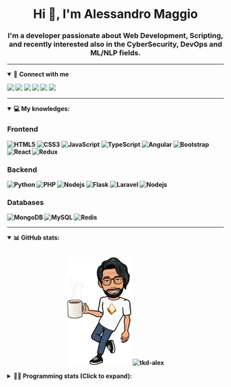 <h1 align="center">Hi 👋, I'm Alessandro Maggio</h1>
<h3 align="center">I'm a developer passionate about Web Development, Scripting, and recently interested also in the CyberSecurity, DevOps and ML/NLP fields.</h3>

____

<details open>
<summary>🤝 <b>Connect with me<b></summary>

<p align = "center">

[<img src="https://img.shields.io/badge/twitter-1DA1F2.svg?&style=for-the-badge&logo=twitter&logoColor=white" />](https://twitter.com/TkdAxel)
[<img src ="https://img.shields.io/badge/portfolio-web-%23.svg?&style=for-the-badge&logo=&logoColor=white%22">](https://alessandromaggio.it/)
[<img src ="https://img.shields.io/badge/Telegram-1ca0f1.svg?&style=for-the-badge&logo=Telegram&logoColor=white%22&link=https://t.me/TkdAlex">](https://t.me/TkdAlex/)
[<img src="https://img.shields.io/badge/gmail-c14438.svg?&style=for-the-badge&logo=Gmail&logoColor=white&link=mailto:alex.tkd.alex@gmail.com"/>](mailto:alex.tkd.alex@gmail.com)
[<img src="https://img.shields.io/badge/linkedin-0077B5.svg?&style=for-the-badge&logo=linkedin&logoColor=white" />](https://www.linkedin.com/in/aalessandromaggio/)
[<img src = "https://img.shields.io/badge/instagram-E4405F.svg?&style=for-the-badge&logo=instagram&logoColor=white">](https://www.instagram.com/tkd_alex/)
<!--- [![Visits Badge](https://badges.pufler.dev/visits/tkd-alex/tkd-alex?style=for-the-badge&color=blue)](https://github.com/tkd-alex/tkd-alex) -->

</p>

</details>

---

<details open>
<summary>💻 <b>My knowledges</b>: </summary>

### Frontend
![HTML5](https://img.shields.io/badge/-HTML5-E34F26.svg?style=for-the-badge&logo=html5&logoColor=ffffff)
![CSS3](https://img.shields.io/badge/-CSS3-1572B6.svg?style=for-the-badge&logo=css3)
![JavaScript](https://img.shields.io/badge/-JavaScript-282C34?style=for-the-badge&logo=javascript)
![TypeScript](https://img.shields.io/badge/-TypeScript-007ACC?style=for-the-badge&logo=typescript)
![Angular](https://img.shields.io/badge/-Angular-DD0031?style=for-the-badge&logo=angular)
![Bootstrap](https://img.shields.io/badge/-Bootstrap-563D7C.svg?style=for-the-badge&logo=bootstrap)
![React](https://img.shields.io/badge/-React-282C34.svg?style=for-the-badge&logo=react&logoColor=ffffff)
![Redux](https://img.shields.io/badge/-Redux-764ABC.svg?style=for-the-badge&logo=redux)

### Backend
![Python](https://img.shields.io/badge/-Python-3776AB.svg?style=for-the-badge&logo=Python&logoColor=ffffff)
![PHP](https://img.shields.io/badge/-PHP-777BB4.svg?style=for-the-badge&logo=PHP&logoColor=ffffff)
![Nodejs](https://img.shields.io/badge/-Bash-4EAA25.svg?style=for-the-badge&logo=gnu-bash&logoColor=ffffff)
![Flask](https://img.shields.io/badge/-Flask-282C34.svg?style=for-the-badge&logo=flask)
![Laravel](https://img.shields.io/badge/-Laravel-FF2D20.svg?style=for-the-badge&logo=laravel&logoColor=ffffff)
![Nodejs](https://img.shields.io/badge/-Nodejs-339933.svg?style=for-the-badge&logo=Node.js&logoColor=ffffff)

### Databases
![MongoDB](https://img.shields.io/badge/-MongoDB-47A248?style=for-the-badge&logo=mongodb&logoColor=ffffff)
![MySQL](https://img.shields.io/badge/-MySQL-4479A1?style=for-the-badge&logo=mysql&logoColor=ffffff)
![Redis](https://img.shields.io/badge/-Redis-DC382D?style=for-the-badge&logo=Redis&logoColor=ffffff)

</details>

---

<details open>
 <summary>📊 <b>GitHub stats</b>: </summary>

<br>

<p align = "center">
    <img src="https://raw.githubusercontent.com/Tkd-Alex/tkd-alex/master/images/321517cd-ff68-41a7-b0d1-e765680568a7-8b6448d9-c944-4146-b633-adbdd25cb471-v1.png" height="250" />
    <img src="https://github-readme-stats.vercel.app/api?username=tkd-alex&show_icons=true&count_private=true&hide_border=true&line_height=25" alt="tkd-alex">
</p>

</design>

<details>
 <summary>👨‍💻 <b>Programming stats (Click to expand)</b>: </summary>
 
<!--START_SECTION:waka-->
![Code Time](http://img.shields.io/badge/Code%20Time-0%20secs-blue)

**I'm an Early 🐤** 

```text
🌞 Morning    282 commits    █████░░░░░░░░░░░░░░░░░░░░   21.79% 
🌆 Daytime    535 commits    ██████████░░░░░░░░░░░░░░░   41.34% 
🌃 Evening    434 commits    ████████░░░░░░░░░░░░░░░░░   33.54% 
🌙 Night      43 commits     ░░░░░░░░░░░░░░░░░░░░░░░░░   3.32%

```
📅 **I'm Most Productive on Wednesday** 

```text
Monday       190 commits    ███░░░░░░░░░░░░░░░░░░░░░░   14.68% 
Tuesday      192 commits    ███░░░░░░░░░░░░░░░░░░░░░░   14.84% 
Wednesday    246 commits    ████░░░░░░░░░░░░░░░░░░░░░   19.01% 
Thursday     216 commits    ████░░░░░░░░░░░░░░░░░░░░░   16.69% 
Friday       202 commits    ████░░░░░░░░░░░░░░░░░░░░░   15.61% 
Saturday     123 commits    ██░░░░░░░░░░░░░░░░░░░░░░░   9.51% 
Sunday       125 commits    ██░░░░░░░░░░░░░░░░░░░░░░░   9.66%

```


📊 **This Week I Spent My Time On** 

```text
⌚︎ Time Zone: Europe/Rome

💬 Programming Languages: 
Kotlin                   7 hrs 51 mins       ███████░░░░░░░░░░░░░░░░░░   31.48% 
Python                   5 hrs 36 mins       █████░░░░░░░░░░░░░░░░░░░░   22.48% 
Bash                     5 hrs 3 mins        █████░░░░░░░░░░░░░░░░░░░░   20.27% 
YAML                     2 hrs 22 mins       ██░░░░░░░░░░░░░░░░░░░░░░░   9.53% 
TypeScript               2 hrs 2 mins        ██░░░░░░░░░░░░░░░░░░░░░░░   8.15%

🔥 Editors: 
VS Code                  13 hrs 32 mins      █████████████░░░░░░░░░░░░   54.23% 
Android Studio           7 hrs 56 mins       ████████░░░░░░░░░░░░░░░░░   31.77% 
Sublime Text             3 hrs 29 mins       ███░░░░░░░░░░░░░░░░░░░░░░   14.0%

💻 Operating System: 
Linux                    17 hrs 2 mins       █████████████████░░░░░░░░   68.23% 
Android                  7 hrs 56 mins       ████████░░░░░░░░░░░░░░░░░   31.77%

```

**I Mostly Code in Python** 

```text
Python                   32 repos            ██████████░░░░░░░░░░░░░░░   41.03% 
JavaScript               13 repos            ████░░░░░░░░░░░░░░░░░░░░░   16.67% 
PHP                      5 repos             █░░░░░░░░░░░░░░░░░░░░░░░░   6.41% 
HTML                     5 repos             █░░░░░░░░░░░░░░░░░░░░░░░░   6.41% 
CSS                      5 repos             █░░░░░░░░░░░░░░░░░░░░░░░░   6.41%

```



 Last Updated on 19/07/2022 06:09:18 UTC
<!--END_SECTION:waka-->

</details>
